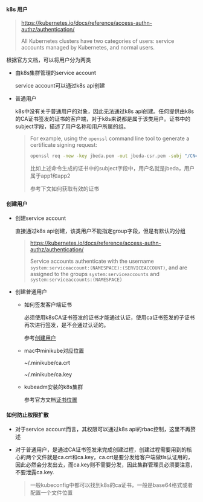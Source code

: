 #### k8s 用户

> https://kubernetes.io/docs/reference/access-authn-authz/authentication/
>
> All Kubernetes clusters have two categories of users: service accounts managed by Kubernetes, and normal users.

根据官方文档，可以将用户分为两类

* 由k8s集群管理的service account

  service account可以通过k8s api创建

* 普通用户

  k8s中没有关于普通用户的对象，因此无法通过k8s api创建。任何提供由k8s的CA证书签发的证书的客户端，对于k8s来说都是属于该类用户。证书中的subject字段，描述了用户名称和用户所属的组。

  > For example, using the `openssl` command line tool to generate a certificate signing request:
  >
  > ```bash
  > openssl req -new -key jbeda.pem -out jbeda-csr.pem -subj "/CN=jbeda/O=app1/O=app2"
  > ```
  >
  > 比如上述命令生成的证书中的subject字段中，用户名就是jbeda，用户属于app1和app2
  >
  > 参考下文如何获取有效的证书

#### 创建用户

* 创建service account

  直接通过k8s api创建，该类用户不能指定group字段，但是有默认的分组

  > https://kubernetes.io/docs/reference/access-authn-authz/authentication/
  >
  > Service accounts authenticate with the username `system:serviceaccount:(NAMESPACE):(SERVICEACCOUNT)`, and are assigned to the groups `system:serviceaccounts` and `system:serviceaccounts:(NAMESPACE)`

* 创建普通用户

  * 如何签发客户端证书

    必须使用k8sCA证书签发的证书才能通过认证，使用ca证书签发的子证书再次进行签发，是不会通过认证的。

    参考[创建用户](https://www.adaltas.com/en/2019/08/07/users-rbac-kubernetes/)

  * mac中minikube对应位置

    ~/.minikube/ca.crt

    ~/.minikube/ca.key

  * kubeadm安装的k8s集群

    参考官方文档[证书位置](https://kubernetes.io/docs/setup/best-practices/certificates/#where-certificates-are-stored)

#### 如何防止权限扩散

* 对于service account而言，其权限可以通过k8s api的rbac控制，这里不再赘述

* 对于普通用户，是通过CA证书签发来完成创建过程，创建过程需要用到的核心的两个文件就是ca.crt和ca.key，ca.crt是要分发给客户端做tls认证用的，因此必然会分发出去，而ca.key则不需要分发，因此集群管理员必须要注意，不要泄露ca.key.

  > 一般kubeconfig中都可以找到k8s的ca证书，一般是base64格式或者配置一个文件位置









